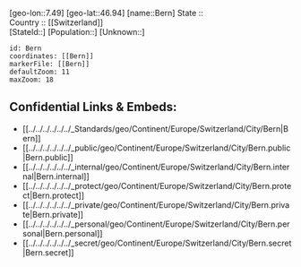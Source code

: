 ﻿---
location: [46.94,7.49] 
mapzoom: [7,12] 
mapmarker: city 
type: City
tags:
- geo/City


SpocWebEntityId: 29132
isDeleted: false
confidential: public

---
[geo-lon::7.49] 
[geo-lat::46.94] 
[name::Bern] 
State ::  
Country :: [[Switzerland]]  
[StateId::] 
[Population::] 
[Unknown::] 


```leaflet
id: Bern
coordinates: [[Bern]] 
markerFile: [[Bern]] 
defaultZoom: 11 
maxZoom: 18
```


## Confidential Links & Embeds: 
- [[../../../../../../_Standards/geo/Continent/Europe/Switzerland/City/Bern|Bern]] 
- [[../../../../../../_public/geo/Continent/Europe/Switzerland/City/Bern.public|Bern.public]] 
- [[../../../../../../_internal/geo/Continent/Europe/Switzerland/City/Bern.internal|Bern.internal]] 
- [[../../../../../../_protect/geo/Continent/Europe/Switzerland/City/Bern.protect|Bern.protect]] 
- [[../../../../../../_private/geo/Continent/Europe/Switzerland/City/Bern.private|Bern.private]] 
- [[../../../../../../_personal/geo/Continent/Europe/Switzerland/City/Bern.personal|Bern.personal]] 
- [[../../../../../../_secret/geo/Continent/Europe/Switzerland/City/Bern.secret|Bern.secret]] 
